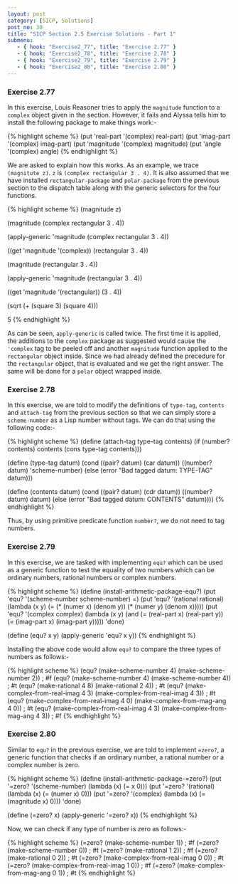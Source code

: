 ```yaml
---
layout: post
category: [SICP, Solutions]
post_no: 30
title: "SICP Section 2.5 Exercise Solutions - Part 1"
submenu:
   - { hook: "Exercise2_77", title: "Exercise 2.77" }
   - { hook: "Exercise2_78", title: "Exercise 2.78" }
   - { hook: "Exercise2_79", title: "Exercise 2.79" }
   - { hook: "Exercise2_80", title: "Exercise 2.80" }
---
```

### Exercise 2.77<a name="Exercise2_77">&nbsp;</a>

In this exercise, Louis Reasoner tries to apply the `magnitude` function to a `complex` object given in the section. However, it fails and Alyssa tells him to install the following package to make things work:-

<!--excerpt-->

{% highlight scheme %}
(put 'real-part '(complex) real-part)
(put 'imag-part '(complex) imag-part)
(put 'magnitude '(complex) magnitude)
(put 'angle '(complex) angle)
{% endhighlight %}

We are asked to explain how this works. As an example, we trace `(magnitute z)`. `z` is `(complex rectangular 3 . 4)`. It is also assumed that we have installed `rectangular-package` and `polar-package` from the previous section to the dispatch table along with the generic selectors for the four functions. 

{% highlight scheme %}
(magnitude z)

(magnitude (complex rectangular 3 . 4))

(apply-generic 'magnitude (complex rectangular 3 . 4))

((get 'magnitude '(complex)) (rectangular 3 . 4))

(magnitude (rectangular 3 . 4))

(apply-generic 'magnitude (rectangular 3 . 4))

((get 'magnitude '(rectangular)) (3 . 4))

(sqrt (+ (square 3) (square 4)))

5
{% endhighlight %}

As can be seen, `apply-generic` is called twice. The first time it is applied, the additions to the `complex` package as suggested would cause the `'complex` tag to be peeled off and another `magnitude` function applied to the `rectangular` object inside. Since we had already defined the precedure for the `rectangular` object, that is evaluated and we get the right answer. The same will be done for a `polar` object wrapped inside.

### Exercise 2.78<a name="Exercise2_78">&nbsp;</a>

In this exercise, we are told to modify the definitions of `type-tag`, `contents` and `attach-tag` from the previous section so that we can simply store a `scheme-number` as a Lisp number without tags. We can do that using the following code:-

{% highlight scheme %}
(define (attach-tag type-tag contents)
  (if (number? contents)
      contents
      (cons type-tag contents)))

(define (type-tag datum)
  (cond ((pair? datum) (car datum))
        ((number? datum) 'scheme-number)
        (else (error "Bad tagged datum: 
                      TYPE-TAG" datum)))

(define (contents datum)
  (cond ((pair? datum) (cdr datum))
        ((number? datum) datum)
        (else (error "Bad tagged datum: 
                      CONTENTS" datum))))
{% endhighlight %}

Thus, by using primitive predicate function `number?`, we do not need to tag numbers.

### Exercise 2.79<a name="Exercise2_79">&nbsp;</a>

In this exercise, we are tasked with implementing `equ?` which can be used as a generic function to test the equality of two numbers which can be ordinary numbers, rational numbers or complex numbers.

{% highlight scheme %}
(define (install-arithmetic-package-equ?)
  (put 'equ? '(scheme-number scheme-number) =)
  (put 'equ? '(rational rational)
       (lambda (x y) (= (* (numer x) (denom y))
                        (* (numer y) (denom x)))))
  (put 'equ? '(complex complex)
       (lambda (x y) (and (= (real-part x) (real-part y))
                          (= (imag-part x) (imag-part y)))))
  'done)

(define (equ? x y)
  (apply-generic 'equ? x y))
{% endhighlight %}

Installing the above code would allow `equ?` to compare the three types of numbers as follows:-

{% highlight scheme %}
(equ? (make-scheme-number 4)
      (make-scheme-number 2))
; #f
(equ? (make-scheme-number 4)
      (make-scheme-number 4))
; #t
(equ? (make-rational 4 8)
      (make-rational 2 4))
; #t
(equ? (make-complex-from-real-imag 4 3)
      (make-complex-from-real-imag 4 3))
; #t
(equ? (make-complex-from-real-imag 4 0)
      (make-complex-from-mag-ang 4 0))
; #t
(equ? (make-complex-from-real-imag 4 3)
      (make-complex-from-mag-ang 4 3))
; #f
{% endhighlight %}

### Exercise 2.80<a name="Exercise2_80">&nbsp;</a>

Similar to `equ?` in the previous exercise, we are told to implement `=zero?`, a generic function that checks if an ordinary number, a rational number or a complex number is zero.

{% highlight scheme %}
(define (install-arithmetic-package-=zero?)
  (put '=zero? '(scheme-number)
       (lambda (x) (= x 0)))
  (put '=zero? '(rational)
       (lambda (x) (= (numer x) 0)))
  (put '=zero? '(complex)
       (lambda (x) (= (magnitude x) 0)))
  'done)

(define (=zero? x)
  (apply-generic '=zero? x))
{% endhighlight %}

Now, we can check if any type of number is zero as follows:-

{% highlight scheme %}
(=zero? (make-scheme-number 1))
; #f
(=zero? (make-scheme-number 0))
; #t
(=zero? (make-rational 1 2))
; #f
(=zero? (make-rational 0 2))
; #t
(=zero? (make-complex-from-real-imag 0 0))
; #t
(=zero? (make-complex-from-real-imag 1 0))
; #f
(=zero? (make-complex-from-mag-ang 0 1))
; #t
{% endhighlight %}
